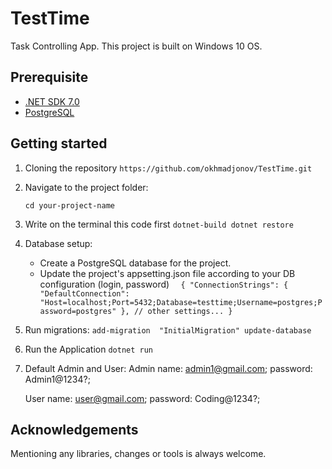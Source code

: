 # TestTime

Task Controlling App.
This project is built on Windows 10 OS.

## Prerequisite
- [.NET SDK 7.0](https://dotnet.microsoft.com/download)
- [PostgreSQL](https://www.postgresql.org/download/)

## Getting started
1. Cloning the repository
   `` https://github.com/okhmadjonov/TestTime.git ``

2. Navigate to the project folder:

   `` cd your-project-name ``
3.  Write on the terminal this code first
   `` dotnet-build
      dotnet restore ``

4. Database setup:
   - Create a PostgreSQL database for the project.
   - Update  the project's appsetting.json file according to your DB configuration (login, password)
     ``   {
          "ConnectionStrings": {
            "DefaultConnection": "Host=localhost;Port=5432;Database=testtime;Username=postgres;Password=postgres"
          },
          // other settings...
        }  ``
5. Run migrations:
   `` add-migration  "InitialMigration"
      update-database
   ``
6. Run the Application
   `` dotnet run ``

7.  Default Admin and User:
       Admin 
        name: admin1@gmail.com; 
        password: Admin1@1234?;
 
    User 
        name: user@gmail.com;
        password: Coding@1234?;


## Acknowledgements
  Mentioning any libraries, changes or tools is always welcome.
